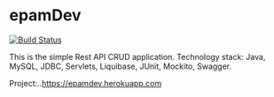 # epamDev
[![Build Status](https://travis-ci.com/TinKa5/epamDev.svg?branch=master)](https://travis-ci.com/TinKa5/epamDev)

This is the simple Rest API CRUD application.
Technology stack: Java, MySQL, JDBC, Servlets, Liquibase, JUnit, Mockito, Swagger.

Project:..https://epamdev.herokuapp.com
